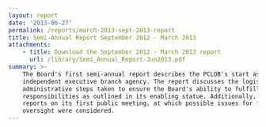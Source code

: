 ```yaml
---
layout: report
date: '2013-06-27'
permalink: /reports/march-2013-sept-2013-report
title: Semi-Annual Report September 2012 - March 2013
attachments:
    - title: Download the September 2012 - March 2013 report
      url: /library/Semi_Annual_Report-Jun2013.pdf
summary: >-
    The Board's first semi-annual report describes the PCLOB's start as an
    independent executive branch agency. The report discusses the logistical and
    administrative steps taken to ensure the Board's ability to fulfill its
    responsibilities as outlined in its enabling statue. Additionally, the Board
    reports on its first public meeting, at which possible issues for focus and
    oversight were considered.
---
```

